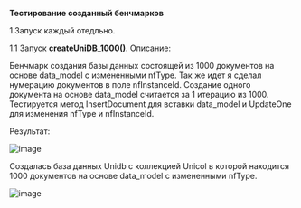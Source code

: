 **Тестирование созданный бенчмарков**

1.Запуск каждый отедльно.

1.1 Запуск **createUniDB_1000()**.
Описание:


 Бенчмарк создания базы данных состоящей из 1000 документов на основе data_model с измененными nfType.
 Так же идет я сделал нумерацию документов в поле nfInstanceId.
 Создание одного документа на основе data_model считается за 1 итерацию из 1000.
 Тестируется метод InsertDocument для вставки data_model и UpdateOne для изменения nfType и nfInstanceId.

 Результат:

 ![image](https://github.com/LevCov/NRF_DATABASE_RESEARCH/assets/100800333/9ca58cc5-6c71-489c-bbd8-bbaa2798ce34)
  
  Создалась база данных Unidb с коллекцией Unicol в которой находится 1000 документов на основе data_model с измененными nfType.

  ![image](https://github.com/LevCov/NRF_DATABASE_RESEARCH/assets/100800333/369059de-77c4-4aa9-8eab-460a383cfc70)

